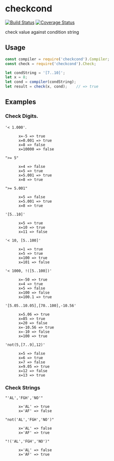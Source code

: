 # checkcond
[![Build Status](https://travis-ci.org/al66/checkcond.svg?branch=master)](https://travis-ci.org/al66/checkcond)
[![Coverage Status](https://coveralls.io/repos/github/al66/checkcond/badge.svg?branch=master)](https://coveralls.io/github/al66/checkcond?branch=master)

check value against condition string

## Usage
```js
const compiler = require('checkcond').Compiler;
const check = require('checkcond').Check;

let condString = '[7..10]';
let x = 8;
let cond = compiler(condString);
let result = check(x, cond);    // => true
```

## Examples

### Check Digits.
`'< 1.000'`.
```
      x=-5 => true
      x=0.001 => true
      x=8 => false
      x=10000 => false
```
`">= 5"`
```
      x=4 => false
      x=5 => true
      x=5.001 => true
      x=8 => true
```      
`">= 5.001"`
```      
      x=5 => false
      x=5.001 => true
      x=8 => true
```      
`'[5..10]'`
```      
      x=5 => true
      x=10 => true
      x=11 => false
```      
`'< 10, [5..100]'`
```      
      x=1 => true
      x=5 => true
      x=100 => true
      x=101 => false
```      
`'< 1000, !([5..100])'`
```      
      x=-50 => true
      x=4 => true
      x=5 => false
      x=100 => false
      x=100.1 => true
```      
`'[5.05..10.05],[70..100],-10.56'`
```      
      x=5.06 => true
      x=85 => true
      x=20 => false
      x=-10.56 => true
      x=-10 => false
      x=100 => true
```      
`'not(5,[7..9],12)'`
```      
      x=5 => false
      x=6 => true
      x=7 => false
      x=9.05 => true
      x=12 => false
      x=13 => true
```      

### Check Strings
`"'AL','FGH','NO'"`
```      
      x='AL' => true
      x='AF' => false
```      
`"not('AL','FGH','NO')"`
```      
      x='AL' => false
      x='AF' => true
```      
`"!('AL','FGH','NO')"`
```      
      x='AL' => false
      x='AF' => true
```      

